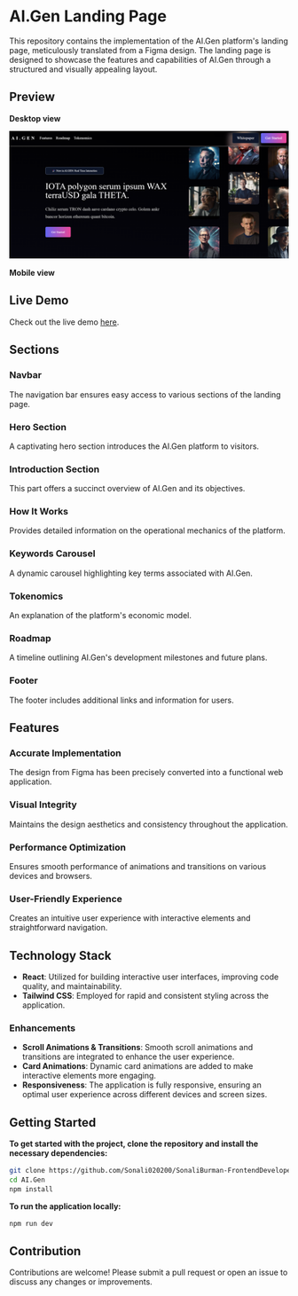 # AI.Gen Landing Page

This repository contains the implementation of the AI.Gen platform's landing page, meticulously translated from a Figma design. The landing page is designed to showcase the features and capabilities of AI.Gen through a structured and visually appealing layout.

## Preview

**Desktop view**

![Preview Image 1](/AI.GEN/src/assets/preview1.png)

**Mobile view**




## Live Demo

Check out the live demo [here](https://example.com/live-demo).

## Sections

### Navbar
The navigation bar ensures easy access to various sections of the landing page.

### Hero Section
A captivating hero section introduces the AI.Gen platform to visitors.

### Introduction Section
This part offers a succinct overview of AI.Gen and its objectives.

### How It Works
Provides detailed information on the operational mechanics of the platform.

### Keywords Carousel
A dynamic carousel highlighting key terms associated with AI.Gen.

### Tokenomics
An explanation of the platform's economic model.

### Roadmap
A timeline outlining AI.Gen's development milestones and future plans.

### Footer
The footer includes additional links and information for users.

## Features

### Accurate Implementation
The design from Figma has been precisely converted into a functional web application.

### Visual Integrity
Maintains the design aesthetics and consistency throughout the application.

### Performance Optimization
Ensures smooth performance of animations and transitions on various devices and browsers.

### User-Friendly Experience
Creates an intuitive user experience with interactive elements and straightforward navigation.

## Technology Stack

- **React**: Utilized for building interactive user interfaces, improving code quality, and maintainability.
- **Tailwind CSS**: Employed for rapid and consistent styling across the application.

### Enhancements

- **Scroll Animations & Transitions**: Smooth scroll animations and transitions are integrated to enhance the user experience.
- **Card Animations**: Dynamic card animations are added to make interactive elements more engaging.
- **Responsiveness**: The application is fully responsive, ensuring an optimal user experience across different devices and screen sizes.

## Getting Started

**To get started with the project, clone the repository and install the necessary dependencies:**

```bash
git clone https://github.com/Sonali020200/SonaliBurman-FrontendDeveloper.git
cd AI.Gen
npm install
```

**To run the application locally:**

```bash
npm run dev
```

## Contribution
Contributions are welcome! Please submit a pull request or open an issue to discuss any changes or improvements.